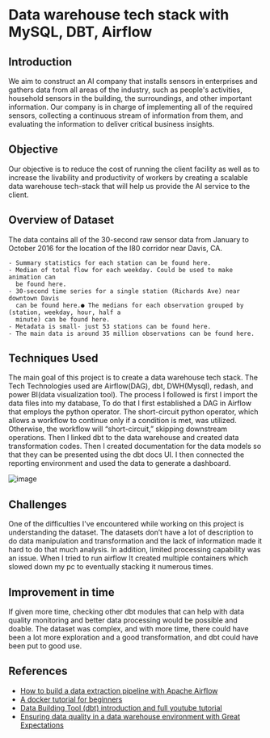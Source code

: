 # Data warehouse tech stack with MySQL, DBT, Airflow

## Introduction

We aim to construct an AI company that installs sensors in enterprises and gathers
data from all areas of the industry, such as people's activities, household sensors in
the building, the surroundings, and other important information. Our company is in
charge of implementing all of the required sensors, collecting a continuous stream
of information from them, and evaluating the information to deliver critical business
insights.

## Objective
Our objective is to reduce the cost of running the client facility as well as to increase
the livability and productivity of workers by creating a scalable data warehouse
tech-stack that will help us provide the AI service to the client.

## Overview of Dataset

The data contains all of the 30-second raw sensor data from January to October
2016 for the location of the I80 corridor near Davis, CA.

    - Summary statistics for each station can be found here.
    - Median of total flow for each weekday. Could be used to make animation can
      be found here.
    - 30-second time series for a single station (Richards Ave) near downtown Davis
      can be found here.● The medians for each observation grouped by (station, weekday, hour, half a
      minute) can be found here.
    - Metadata is small- just 53 stations can be found here.
    - The main data is around 35 million observations can be found here.

## Techniques Used

The main goal of this project is to create a data warehouse tech stack. The Tech
Technologies used are Airflow(DAG), dbt, DWH(Mysql), redash, and power BI(data
visualization tool).
The process I followed is first I import the data files into my database, To do that I
first established a DAG in Airflow that employs the python operator. The short-circuit
python operator, which allows a workflow to continue only if a condition is met, was
utilized. Otherwise, the workflow will “short-circuit,” skipping downstream operations.
Then I linked dbt to the data warehouse and created data transformation codes.
Then I created documentation for the data models so that they can be presented
using the dbt docs UI. I then connected the reporting environment and used the
data to generate a dashboard.

![image](https://user-images.githubusercontent.com/42535161/134764888-c65b84b1-cd54-441e-bf6c-8435ff755c19.png)


## Challenges
One of the difficulties I've encountered while working on this project is
understanding the dataset. The datasets don’t have a lot of description to do data
manipulation and transformation and the lack of information made it hard to do that
much analysis. In addition, limited processing capability was an issue. When I tried to
run airflow It created multiple containers which slowed down my pc to eventually
stacking it numerous times.

## Improvement in time
If given more time, checking other dbt modules that can help with data quality
monitoring and better data processing would be possible and doable. The dataset
was complex, and with more time, there could have been a lot more exploration and
a good transformation, and dbt could have been put to good use.

## References
* [How to build a data extraction pipeline with Apache Airflow](https://towardsdatascience.com/how-to-build-a-data-extraction-pipeline-with-apache-airflow-fa83cb8dbcdf)
* [A docker tutorial for beginners](https://greatexpectations.io/blog/ge-data-warehouse/)
* [Data Building Tool (dbt) introduction and full youtube tutorial](https://www.youtube.com/playlist?list=PLy4OcwImJzBLJzLYxpxaPUmCWp8j1esvT)
* [Ensuring data quality in a data warehouse environment with Great Expectations](https://greatexpectations.io/blog/ge-data-warehouse/)
